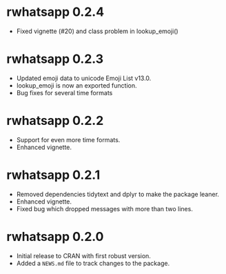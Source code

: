 # rwhatsapp 0.2.4

* Fixed vignette (#20) and class problem in lookup_emoji()

# rwhatsapp 0.2.3

* Updated emoji data to unicode Emoji List v13.0.
* lookup_emoji is now an exported function.
* Bug fixes for several time formats

# rwhatsapp 0.2.2

* Support for even more time formats.
* Enhanced vignette.

# rwhatsapp 0.2.1

* Removed dependencies tidytext and dplyr to make the package leaner.
* Enhanced vignette.
* Fixed bug which dropped messages with more than two lines.

# rwhatsapp 0.2.0

* Initial release to CRAN with first robust version.
* Added a `NEWS.md` file to track changes to the package.
